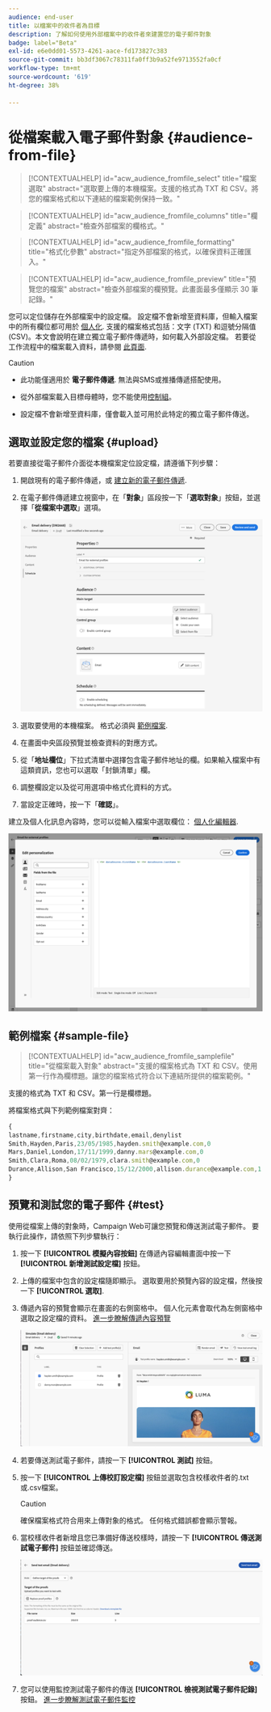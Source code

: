 ```yaml
---
audience: end-user
title: 以檔案中的收件者為目標
description: 了解如何使用外部檔案中的收件者來建置您的電子郵件對象
badge: label="Beta"
exl-id: e6e0dd01-5573-4261-aace-fd173827c383
source-git-commit: bb3df3067c78311fa0ff3b9a52fe9713552fa0cf
workflow-type: tm+mt
source-wordcount: '619'
ht-degree: 38%

---
```


# 從檔案載入電子郵件對象 {#audience-from-file}

>[!CONTEXTUALHELP]
>id="acw_audience_fromfile_select"
>title="檔案選取"
>abstract="選取要上傳的本機檔案。支援的格式為 TXT 和 CSV。將您的檔案格式和以下連結的檔案範例保持一致。"

>[!CONTEXTUALHELP]
>id="acw_audience_fromfile_columns"
>title="欄定義"
>abstract="檢查外部檔案的欄格式。"

>[!CONTEXTUALHELP]
>id="acw_audience_fromfile_formatting"
>title="格式化參數"
>abstract="指定外部檔案的格式，以確保資料正確匯入。"

>[!CONTEXTUALHELP]
>id="acw_audience_fromfile_preview"
>title="預覽您的檔案"
>abstract="檢查外部檔案的欄預覽。此畫面最多僅顯示 30 筆記錄。"

您可以定位儲存在外部檔案中的設定檔。 設定檔不會新增至資料庫，但輸入檔案中的所有欄位都可用於 [個人化](../personalization/gs-personalization.md). 支援的檔案格式包括：文字 (TXT) 和逗號分隔值 (CSV)。本文會說明在建立獨立電子郵件傳遞時，如何載入外部設定檔。 若要從工作流程中的檔案載入資料，請參閱 [此頁面](../workflows/activities/load-file.md).

>[!CAUTION]
>
>* 此功能僅適用於 **電子郵件傳遞**. 無法與SMS或推播傳遞搭配使用。
>
>* 從外部檔案載入目標母體時，您不能使用[控制組](control-group.md)。
>
>* 設定檔不會新增至資料庫，僅會載入並可用於此特定的獨立電子郵件傳送。

## 選取並設定您的檔案 {#upload}

若要直接從電子郵件介面從本機檔案定位設定檔，請遵循下列步驟：

1. 開啟現有的電子郵件傳遞，或 [建立新的電子郵件傳遞](../email/create-email.md).
1. 在電子郵件傳遞建立視窗中，在「**對象**」區段按一下「**選取對象**」按鈕，並選擇「**從檔案中選取**」選項。

   ![](assets/select-from-file.png)

1. 選取要使用的本機檔案。 格式必須與 [範例檔案](#sample-file).
1. 在畫面中央區段預覽並檢查資料的對應方式。
1. 從「**地址欄位**」下拉式清單中選擇包含電子郵件地址的欄。如果輸入檔案中有這類資訊，您也可以選取「封鎖清單」欄。
1. 調整欄設定以及從可用選項中格式化資料的方式。
1. 當設定正確時，按一下「**確認**」。

建立及個人化訊息內容時，您可以從輸入檔案中選取欄位： [個人化編輯器](../personalization/gs-personalization.md).

![](assets/select-external-perso.png)

## 範例檔案 {#sample-file}

>[!CONTEXTUALHELP]
>id="acw_audience_fromfile_samplefile"
>title="從檔案載入對象"
>abstract="支援的檔案格式為 TXT 和 CSV。使用第一行作為欄標題。讓您的檔案格式符合以下連結所提供的檔案範例。"

支援的格式為 TXT 和 CSV。第一行是欄標題。

將檔案格式與下列範例檔案對齊：

```javascript
{
lastname,firstname,city,birthdate,email,denylist
Smith,Hayden,Paris,23/05/1985,hayden.smith@example.com,0
Mars,Daniel,London,17/11/1999,danny.mars@example.com,0
Smith,Clara,Roma,08/02/1979,clara.smith@example.com,0
Durance,Allison,San Francisco,15/12/2000,allison.durance@example.com,1
}
```

## 預覽和測試您的電子郵件 {#test}

使用從檔案上傳的對象時，Campaign Web可讓您預覽和傳送測試電子郵件。 要執行此操作，請依照下列步驟執行：

1. 按一下 **[!UICONTROL 模擬內容按鈕]** 在傳遞內容編輯畫面中按一下 **[!UICONTROL 新增測試設定檔]** 按鈕。

1. 上傳的檔案中包含的設定檔隨即顯示。 選取要用於預覽內容的設定檔，然後按一下 **[!UICONTROL 選取]**.

1. 傳遞內容的預覽會顯示在畫面的右側窗格中。 個人化元素會取代為左側窗格中選取之設定檔的資料。 [進一步瞭解傳遞內容預覽](../preview-test/preview-content.md)

   ![](assets/file-upload-preview.png)

1. 若要傳送測試電子郵件，請按一下 **[!UICONTROL 測試]** 按鈕。

1. 按一下 **[!UICONTROL 上傳校訂設定檔]** 按鈕並選取包含校樣收件者的.txt或.csv檔案。

   >[!CAUTION]
   >
   >確保檔案格式符合用來上傳對象的格式。 任何格式錯誤都會顯示警報。

1. 當校樣收件者新增且您已準備好傳送校樣時，請按一下 **[!UICONTROL 傳送測試電子郵件]** 按鈕並確認傳送。

   ![](assets/file-upload-test.png)

1. 您可以使用監控測試電子郵件的傳送 **[!UICONTROL 檢視測試電子郵件記錄]** 按鈕。 [進一步瞭解測試電子郵件監控](../preview-test/test-deliveries.md#access-test-deliveries)

